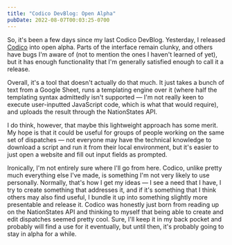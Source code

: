 ```yaml
---
title: "Codico DevBlog: Open Alpha"
pubDate: 2022-08-07T00:03:25-0700
---
```


So, it's been a few days since my last Codico DevBlog. Yesterday, I released [Codico](https://github.com/esfalsa/codico) into open alpha. Parts of the interface remain clunky, and others have bugs I'm aware of (not to mention the ones I haven't learned of yet), but it has enough functionality that I'm generally satisfied enough to call it a release.

Overall, it's a tool that doesn't actually do that much. It just takes a bunch of text from a Google Sheet, runs a templating engine over it (where half the templating syntax admittedly isn't supported — I'm not really keen to execute user-inputted JavaScript code, which is what that would require), and uploads the result through the NationStates API.

I do think, however, that maybe this lightweight approach has some merit. My hope is that it could be useful for groups of people working on the same set of dispatches — not everyone may have the technical knowledge to download a script and run it from their local environment, but it's easier to just open a website and fill out input fields as prompted.

Ironically, I'm not entirely sure where I'll go from here. Codico, unlike pretty much everything else I've made, is something I'm not very likely to use personally. Normally, that's how I get my ideas — I see a need that I have, I try to create something that addresses it, and if it's something that I think others may also find useful, I bundle it up into something slightly more presentable and release it. Codico was honestly just born from reading up on the NationStates API and thinking to myself that being able to create and edit dispatches seemed pretty cool. Sure, I'll keep it in my back pocket and probably will find a use for it eventually, but until then, it's probably going to stay in alpha for a while.
